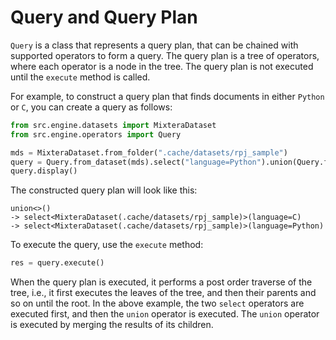 # Query and Query Plan

`Query` is a class that represents a query plan, that can be chained with supported operators to form a query. The query plan is a tree of operators, where each operator is a node in the tree. The query plan is not executed until the `execute` method is called.

For example, to construct a query plan that finds documents in either `Python` or `C`, you can create a query as follows:

```python
from src.engine.datasets import MixteraDataset
from src.engine.operators import Query

mds = MixteraDataset.from_folder(".cache/datasets/rpj_sample")
query = Query.from_dataset(mds).select("language=Python").union(Query.from_dataset(mds).select("language=C"))
query.display()
```

The constructed query plan will look like this:

```
union<>()
-> select<MixteraDataset(.cache/datasets/rpj_sample)>(language=C)
-> select<MixteraDataset(.cache/datasets/rpj_sample)>(language=Python)
```

To execute the query, use the `execute` method:

```python
res = query.execute()
```

When the query plan is executed, it performs a post order traverse of the tree, i.e., it first executes the leaves of the tree, and then their parents and so on until the root. In the above example, the two `select` operators are executed first, and then the `union` operator is executed. The `union` operator is executed by merging the results of its children.